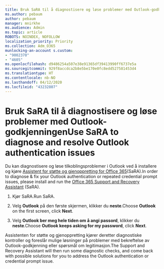 ```yaml
---
title: Bruk SaRA til å diagnostisere og løse problemer med Outlook-godkjenningen
ms.author: pebaum
author: pebaum
manager: mnirkhe
ms.audience: Admin
ms.topic: article
ROBOTS: NOINDEX, NOFOLLOW
localization_priority: Priority
ms.collection: Adm_O365
munlocking-an-account s.custom:
- "9002370"
- "4605"
ms.openlocfilehash: d9486254a507e38e91365df39413990ff6737e5a
ms.sourcegitcommit: 929f8accdca2b8e5be170e0fc8edd527581453d4
ms.translationtype: HT
ms.contentlocale: nb-NO
ms.lasthandoff: 04/12/2020
ms.locfileid: "43232807"
---
```

# <a name="use-sara-to-diagnose-and-resolve-outlook-authentication-issues"></a><span data-ttu-id="e66a6-102">Bruk SaRA til å diagnostisere og løse problemer med Outlook-godkjenningen</span><span class="sxs-lookup"><span data-stu-id="e66a6-102">Use SaRA to diagnose and resolve Outlook authentication issues</span></span>

<span data-ttu-id="e66a6-103">Du kan diagnostisere og løse tilkoblingsproblemer i Outlook ved å installere og kjøre [Assistent for støtte og gjenoppretting for Office 365](https://diagnostics.office.com/#/)(SaRA).</span><span class="sxs-lookup"><span data-stu-id="e66a6-103">In order to diagnose & fix your Outlook authentication or repeated credential prompt issues, please install and run the [Office 365 Support and Recovery Assistant](https://diagnostics.office.com/#/) (SaRA).</span></span>

1. <span data-ttu-id="e66a6-104">Kjør SaRA.</span><span class="sxs-lookup"><span data-stu-id="e66a6-104">Run SaRA.</span></span>

2. <span data-ttu-id="e66a6-105">Velg **Outlook** på den første skjermen, klikker du **neste**.</span><span class="sxs-lookup"><span data-stu-id="e66a6-105">Choose **Outlook** on the first screen, click **Next**.</span></span>

3. <span data-ttu-id="e66a6-106">Velg **Outlook ber meg hele tiden om å angi passord**, klikker du **neste**.</span><span class="sxs-lookup"><span data-stu-id="e66a6-106">Choose **Outlook keeps asking for my password**, click **Next**.</span></span>

<span data-ttu-id="e66a6-107">Assistenten for støtte og gjenoppretting kjører deretter diagnostiske kontroller og foreslår mulige løsninger på problemer med bekreftelse av Outlook-godkjenning eller spørsmål om legitimasjon.</span><span class="sxs-lookup"><span data-stu-id="e66a6-107">The Support and Recovery Assistant will then run some diagnostic checks, and come back with possible solutions for you to address the Outlook authentication or credential prompt issue.</span></span>
